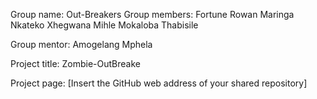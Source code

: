 Group name: Out-Breakers
Group members: Fortune Rowan
               Maringa Nkateko
               Xhegwana Mihle
               Mokaloba Thabisile

Group mentor: Amogelang Mphela

Project title: Zombie-OutBreake

Project page: [Insert the GitHub web address of your shared repository]

